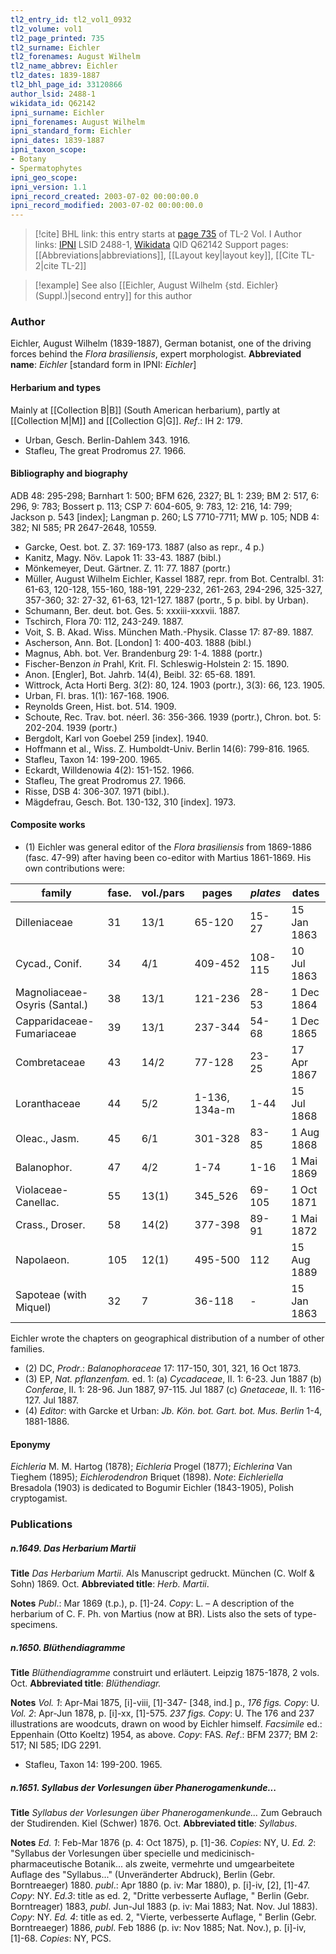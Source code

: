 ```yaml
---
tl2_entry_id: tl2_vol1_0932
tl2_volume: vol1
tl2_page_printed: 735
tl2_surname: Eichler
tl2_forenames: August Wilhelm
tl2_name_abbrev: Eichler
tl2_dates: 1839-1887
tl2_bhl_page_id: 33120866
author_lsid: 2488-1
wikidata_id: Q62142
ipni_surname: Eichler
ipni_forenames: August Wilhelm
ipni_standard_form: Eichler
ipni_dates: 1839-1887
ipni_taxon_scope: 
- Botany
- Spermatophytes
ipni_geo_scope: 
ipni_version: 1.1
ipni_record_created: 2003-07-02 00:00:00.0
ipni_record_modified: 2003-07-02 00:00:00.0
---
```


> [!cite] BHL link: this entry starts at [page 735](https://www.biodiversitylibrary.org/page/33120866) of TL-2 Vol. I
> Author links: [IPNI](https://www.ipni.org/a/2488-1) LSID 2488-1, [Wikidata](https://www.wikidata.org/wiki/Q62142) QID Q62142
> Support pages: [[Abbreviations|abbreviations]], [[Layout key|layout key]], [[Cite TL-2|cite TL-2]]

> [!example] See also [[Eichler, August Wilhelm {std. Eichler} (Suppl.)|second entry]] for this author

### Author

Eichler, August Wilhelm (1839-1887), German botanist, one of the driving forces behind the *Flora brasiliensis*, expert morphologist. 
**Abbreviated name**: *Eichler* \[standard form in IPNI: *Eichler*\]

#### Herbarium and types

Mainly at [[Collection B|B]] (South American herbarium), partly at [[Collection M|M]] and [[Collection G|G]].
*Ref*.: IH 2: 179.
- Urban, Gesch. Berlin-Dahlem 343. 1916.
- Stafleu, The great Prodromus 27. 1966.

#### Bibliography and biography

ADB 48: 295-298; Barnhart 1: 500; BFM 626, 2327; BL 1: 239; BM 2: 517, 6: 296, 9: 783; Bossert p. 113; CSP 7: 604-605, 9: 783, 12: 216, 14: 799; Jackson p. 543 \[index\]; Langman p. 260; LS 7710-7711; MW p. 105; NDB 4: 382; NI 585; PR 2647-2648, 10559.
- Garcke, Oest. bot. Z. 37: 169-173. 1887 (also as repr., 4 p.)
- Kanitz, Magy. Növ. Lapok 11: 33-43. 1887 (bibl.)
- Mönkemeyer, Deut. Gärtner. Z. 11: 77. 1887 (portr.)
- Müller, August Wilhelm Eichler, Kassel 1887, repr. from Bot. Centralbl. 31: 61-63, 120-128, 155-160, 188-191, 229-232, 261-263, 294-296, 325-327, 357-360; 32: 27-32, 61-63, 121-127. 1887 (portr., 5 p. bibl. by Urban).
- Schumann, Ber. deut. bot. Ges. 5: xxxiii-xxxvii. 1887.
- Tschirch, Flora 70: 112, 243-249. 1887.
- Voit, S. B. Akad. Wiss. München Math.-Physik. Classe 17: 87-89. 1887.
- Ascherson, Ann. Bot. \[London\] 1: 400-403. 1888 (bibl.)
- Magnus, Abh. bot. Ver. Brandenburg 29: 1-4. 1888 (portr.)
- Fischer-Benzon *in* Prahl, Krit. Fl. Schleswig-Holstein 2: 15. 1890.
- Anon. \[Engler\], Bot. Jahrb. 14(4), Beibl. 32: 65-68. 1891.
- Wittrock, Acta Horti Berg. 3(2): 80, 124. 1903 (portr.), 3(3): 66, 123. 1905.
- Urban, Fl. bras. 1(1): 167-168. 1906.
- Reynolds Green, Hist. bot. 514. 1909.
- Schoute, Rec. Trav. bot. néerl. 36: 356-366. 1939 (portr.), Chron. bot. 5: 202-204. 1939 (portr.)
- Bergdolt, Karl von Goebel 259 \[index\]. 1940.
- Hoffmann et al., Wiss. Z. Humboldt-Univ. Berlin 14(6): 799-816. 1965.
- Stafleu, Taxon 14: 199-200. 1965.
- Eckardt, Willdenowia 4(2): 151-152. 1966.
- Stafleu, The great Prodromus 27. 1966.
- Risse, DSB 4: 306-307. 1971 (bibl.).
- Mägdefrau, Gesch. Bot. 130-132, 310 \[index\]. 1973.

#### Composite works

- (1) Eichler was general editor of the *Flora brasiliensis* from 1869-1886 (fasc. 47-99) after having been co-editor with Martius 1861-1869. His own contributions were:

|family	|fase.	|vol./pars	|pages	|*plates*	|dates|
|---	|---	|---	|---	|---	|---	|
|Dilleniaceae	|31	|13/1	|65-120	|15-27	|15 Jan 1863|
|Cycad., Conif.	|34	|4/1	|409-452	|108-115	|10 Jul 1863|
|Magnoliaceae-Osyris (Santal.)	|38	|13/1	|121-236	|28-53	|1 Dec 1864|
|Capparidaceae-Fumariaceae	|39	|13/1	|237-344	|54-68	|1 Dec 1865|
|Combretaceae	|43	|14/2	|77-128	|23-25	|17 Apr 1867|
|Loranthaceae	|44	|5/2	|1-136, 134a-m	|1-44	|15 Jul 1868|
|Oleac., Jasm.	|45	|6/1	|301-328	|83-85	|1 Aug 1868|
|Balanophor.	|47	|4/2	|1-74	|1-16	|1 Mai 1869|
|Violaceae-Canellac.	|55	|13(1)	|345\_526	|69-105	|1 Oct 1871|
|Crass., Droser.	|58	|14(2)	|377-398	|89-91	|1 Mai 1872|
|Napolaeon.	|105	|12(1)	|495-500	|112	|15 Aug 1889|
|Sapoteae (with Miquel)	|32	|7	|36-118	|-	|15 Jan 1863|

Eichler wrote the chapters on geographical distribution of a number of other families.
- (2) DC, *Prodr*.: *Balanophoraceae* 17: 117-150, 301, 321, 16 Oct 1873.
- (3) EP, *Nat. pflanzenfam.* ed. 1:
(a) *Cycadaceae*, II. 1: 6-23. Jun 1887
(b) *Conferae*, II. 1: 28-96. Jun 1887, 97-115. Jul 1887
(c) *Gnetaceae*, II. 1: 116-127. Jul 1887.
- (4) *Editor*: with Garcke et Urban: *Jb. Kön. bot. Gart. bot. Mus. Berlin* 1-4, 1881-1886.

#### Eponymy

*Eichleria* M. M. Hartog (1878); *Eichleria* Progel (1877); *Eichlerina* Van Tieghem (1895); *Eichlerodendron* Briquet (1898).
*Note*: *Eichleriella* Bresadola (1903) is dedicated to Bogumir Eichler (1843-1905), Polish cryptogamist.

### Publications

##### n.1649. Das Herbarium Martii

**Title**
*Das Herbarium Martii*. Als Manuscript gedruckt. München (C. Wolf & Sohn) 1869. Oct.
**Abbreviated title**: *Herb. Martii*.

**Notes**
*Publ*.: Mar 1869 (t.p.), p. \[1\]-24. *Copy*: L. – A description of the herbarium of C. F. Ph. von Martius (now at BR). Lists also the sets of type-specimens.

##### n.1650. Blüthendiagramme

**Title**
*Blüthendiagramme* construirt und erläutert. Leipzig 1875-1878, 2 vols. Oct.
**Abbreviated title**: *Blüthendiagr.*

**Notes**
*Vol. 1*: Apr-Mai 1875, \[i\]-viii, \[1\]-347- \[348, ind.\] p., *176 figs. Copy*: U.
*Vol. 2*: Apr-Jun 1878, p. \[i\]-xx, \[1\]-575. *237 figs. Copy*: U. The 176 and 237 illustrations are woodcuts, drawn on wood by Eichler himself.
*Facsimile* ed.: Eppenhain (Otto Koeltz) 1954, as above. *Copy*: FAS.
*Ref*.: BFM 2377; BM 2: 517; NI 585; IDG 2291.
- Stafleu, Taxon 14: 199-200. 1965.

##### n.1651. Syllabus der Vorlesungen über Phanerogamenkunde...

**Title**
*Syllabus der Vorlesungen über Phanerogamenkunde...* Zum Gebrauch der Studirenden. Kiel (Schwer) 1876. Oct.
**Abbreviated title**: *Syllabus*.

**Notes**
*Ed. 1*: Feb-Mar 1876 (p. 4: Oct 1875), p. \[1\]-36. *Copies*: NY, U.
*Ed. 2*: "Syllabus der Vorlesungen über specielle und medicinisch-pharmaceutische Botanik... als zweite, vermehrte und umgearbeitete Auflage des "Syllabus..." (Unveränderter Abdruck), Berlin (Gebr. Borntreaeger) 1880. *publ*.: Apr 1880 (p. iv: Mar 1880), p. \[i\]-iv, \[2\], \[1\]-47. *Copy*: NY.
*Ed.3*: title as ed. 2, "Dritte verbesserte Auflage, " Berlin (Gebr. Borntreager) 1883, *publ*. Jun-Jul 1883 (p. iv: Mai 1883; Nat. Nov. Jul 1883). *Copy*: NY.
*Ed. 4*: title as ed. 2, "Vierte, verbesserte Auflage, " Berlin (Gebr. Borntreaeger) 1886, *publ*. Feb 1886 (p. iv: Nov 1885; Nat. Nov.), p. \[i\]-iv, \[1\]-68. *Copies*: NY, PCS.

